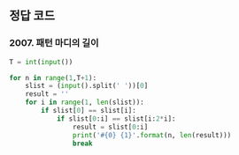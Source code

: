 ## 정답 코드   

### 2007. 패턴 마디의 길이   
```python
T = int(input())

for n in range(1,T+1):
    slist = (input().split(' '))[0]
    result = ''
    for i in range(1, len(slist)):
        if slist[0] == slist[i]:
            if slist[0:i] == slist[i:2*i]:
                result = slist[0:i]
                print('#{0} {1}'.format(n, len(result)))
                break 
```
</br>   
